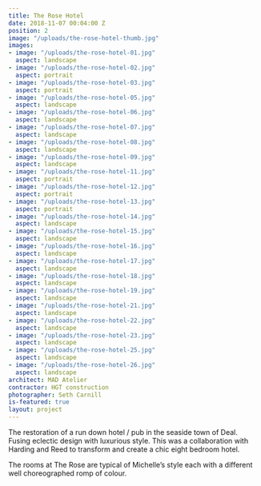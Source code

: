 ```yaml
---
title: The Rose Hotel
date: 2018-11-07 00:04:00 Z
position: 2
image: "/uploads/the-rose-hotel-thumb.jpg"
images:
- image: "/uploads/the-rose-hotel-01.jpg"
  aspect: landscape
- image: "/uploads/the-rose-hotel-02.jpg"
  aspect: portrait
- image: "/uploads/the-rose-hotel-03.jpg"
  aspect: portrait
- image: "/uploads/the-rose-hotel-05.jpg"
  aspect: landscape
- image: "/uploads/the-rose-hotel-06.jpg"
  aspect: landscape
- image: "/uploads/the-rose-hotel-07.jpg"
  aspect: landscape
- image: "/uploads/the-rose-hotel-08.jpg"
  aspect: landscape
- image: "/uploads/the-rose-hotel-09.jpg"
  aspect: landscape
- image: "/uploads/the-rose-hotel-11.jpg"
  aspect: portrait
- image: "/uploads/the-rose-hotel-12.jpg"
  aspect: portrait
- image: "/uploads/the-rose-hotel-13.jpg"
  aspect: portrait
- image: "/uploads/the-rose-hotel-14.jpg"
  aspect: landscape
- image: "/uploads/the-rose-hotel-15.jpg"
  aspect: landscape
- image: "/uploads/the-rose-hotel-16.jpg"
  aspect: landscape
- image: "/uploads/the-rose-hotel-17.jpg"
  aspect: landscape
- image: "/uploads/the-rose-hotel-18.jpg"
  aspect: landscape
- image: "/uploads/the-rose-hotel-19.jpg"
  aspect: landscape
- image: "/uploads/the-rose-hotel-21.jpg"
  aspect: landscape
- image: "/uploads/the-rose-hotel-22.jpg"
  aspect: landscape
- image: "/uploads/the-rose-hotel-23.jpg"
  aspect: landscape
- image: "/uploads/the-rose-hotel-25.jpg"
  aspect: landscape
- image: "/uploads/the-rose-hotel-26.jpg"
  aspect: landscape
architect: MAD Atelier
contractor: HGT construction
photographer: Seth Carnill
is-featured: true
layout: project
---
```


The restoration of a run down hotel / pub in the seaside town of Deal. Fusing eclectic design with luxurious style. This was a collaboration with Harding and Reed to transform and create a chic eight bedroom hotel.

The rooms at The Rose are typical of Michelle’s style each with a different well choreographed romp of colour.
